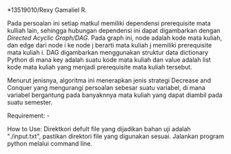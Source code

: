 *13519010/Rexy Gamaliel R.

Pada persoalan ini setiap matkul memiliki dependensi prerequisite mata kulliah lain, sehingga hubungan dependensi ini dapat digambarkan dengan *Directed Acyclic Graph/DAG*.
Pada graph ini, node adalah kode mata kuliah, dan edge  dari node i ke node j berarti mata kuliah j memiliki prerequisite mata kuliah i. DAG digambarkan menggunakan struktur data dictionary Python di mana key adalah suatu kode mata kuliah dan value adalah list kode mata kuliah yang menjadi prerequisite mata kuliah tersebut.

Menurut jenisnya, algoritma ini menerapkan jenis strategi Decrease and Conquer yang mengurangi persoalan sebesar suatu variabel, di mana variabel bergantung pada banyaknnya mata kuliah yang dapat diambil pada suatu semester.

Requirement: -

How to Use:
Direktkori defult file yang dijadikan bahan uji adalah "./input.txt", pastikan direktori file yang digunakan sesuai.
Jalankan program python melalui command line.